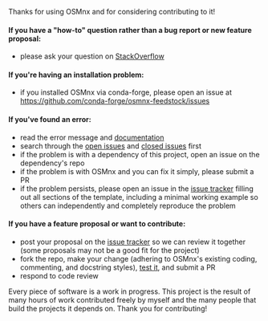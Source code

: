 Thanks for using OSMnx and for considering contributing to it!

#### If you have a "how-to" question rather than a bug report or new feature proposal:

  - please ask your question on [StackOverflow](https://stackoverflow.com/search?q=osmnx)

#### If you're having an installation problem:

  - if you installed OSMnx via conda-forge, please open an issue at https://github.com/conda-forge/osmnx-feedstock/issues

#### If you've found an error:

  - read the error message and [documentation](https://osmnx.readthedocs.io/)
  - search through the [open issues](https://github.com/gboeing/osmnx/issues?q=is%3Aopen+is%3Aissue) and [closed issues](https://github.com/gboeing/osmnx/issues?q=is%3Aissue+is%3Aclosed) first
  - if the problem is with a dependency of this project, open an issue on the dependency's repo
  - if the problem is with OSMnx and you can fix it simply, please submit a PR
  - if the problem persists, please open an issue in the [issue tracker](https://github.com/gboeing/osmnx/issues) filling out all sections of the template, including a minimal working example so others can independently and completely reproduce the problem

#### If you have a feature proposal or want to contribute:

  - post your proposal on the [issue tracker](https://github.com/gboeing/osmnx/issues) so we can review it together (some proposals may not be a good fit for the project)
  - fork the repo, make your change (adhering to OSMnx's existing coding, commenting, and docstring styles), [test it](https://github.com/gboeing/osmnx/tree/master/tests), and submit a PR
  - respond to code review

Every piece of software is a work in progress. This project is the result of many hours of work contributed freely by myself and the many people that build the projects it depends on. Thank you for contributing!
